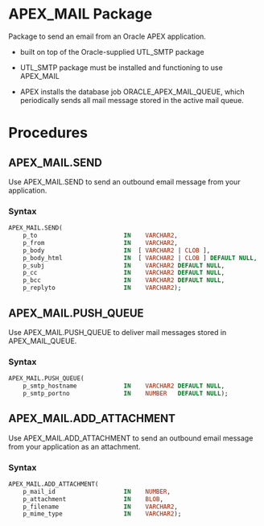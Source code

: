 # APEX_MAIL Package

Package to send an email from an Oracle APEX application.

- built on top of the Oracle-supplied UTL_SMTP package

- UTL_SMTP package must be installed and functioning to use APEX_MAIL

- APEX installs the database job ORACLE_APEX_MAIL_QUEUE, which periodically sends all mail message stored in the active mail queue.

# Procedures

## APEX_MAIL.SEND

Use APEX_MAIL.SEND to send an outbound email message from your application.

### Syntax

```sql
APEX_MAIL.SEND(
    p_to                        IN    VARCHAR2,
    p_from                      IN    VARCHAR2,
    p_body                      IN  [ VARCHAR2 | CLOB ],
    p_body_html                 IN  [ VARCHAR2 | CLOB ] DEFAULT NULL,
    p_subj                      IN    VARCHAR2 DEFAULT NULL,
    p_cc                        IN    VARCHAR2 DEFAULT NULL,
    p_bcc                       IN    VARCHAR2 DEFAULT NULL,
    p_replyto                   IN    VARCHAR2);
```

## APEX_MAIL.PUSH_QUEUE

Use APEX_MAIL.PUSH_QUEUE to deliver mail messages stored in APEX_MAIL_QUEUE.

### Syntax

```sql
APEX_MAIL.PUSH_QUEUE(
    p_smtp_hostname             IN    VARCHAR2 DEFAULT NULL,
    p_smtp_portno               IN    NUMBER   DEFAULT NULL);
```

## APEX_MAIL.ADD_ATTACHMENT

Use APEX_MAIL.ADD_ATTACHMENT to send an outbound email message from your application as an attachment.

### Syntax

```sql
APEX_MAIL.ADD_ATTACHMENT(
    p_mail_id                   IN    NUMBER,
    p_attachment                IN    BLOB,
    p_filename                  IN    VARCHAR2,
    p_mime_type                 IN    VARCHAR2);
```
